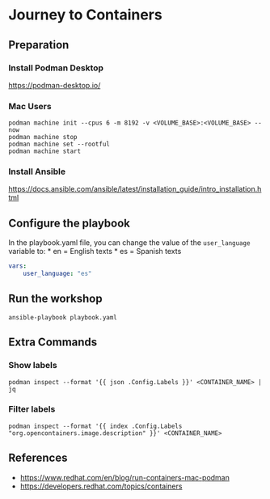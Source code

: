 # Journey to Containers

## Preparation

### Install Podman Desktop

https://podman-desktop.io/

### Mac Users
```shell
podman machine init --cpus 6 -m 8192 -v <VOLUME_BASE>:<VOLUME_BASE> --now
podman machine stop
podman machine set --rootful
podman machine start
```

### Install Ansible

https://docs.ansible.com/ansible/latest/installation_guide/intro_installation.html

## Configure the playbook

In the playbook.yaml file, you can change the value of the `user_language` variable to:
    * en = English texts
    * es = Spanish texts

```yaml
vars:
    user_language: "es"
```

## Run the workshop

```shell
ansible-playbook playbook.yaml
```

## Extra Commands

### Show labels 
```shell
podman inspect --format '{{ json .Config.Labels }}' <CONTAINER_NAME> | jq
```

### Filter labels
```shell
podman inspect --format '{{ index .Config.Labels "org.opencontainers.image.description" }}' <CONTAINER_NAME>
```

## References
* https://www.redhat.com/en/blog/run-containers-mac-podman
* https://developers.redhat.com/topics/containers